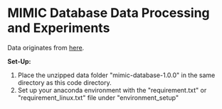 # MIMIC Database Data Processing and Experiments

Data originates from [here](https://physionet.org/content/mimicdb/1.0.0/).

**Set-Up:**
1. Place the unzipped data folder "mimic-database-1.0.0" in the same directory as this code directory. 
2. Set up your anaconda environment with the "requirement.txt" or "requirement_linux.txt" file under "environment_setup"

